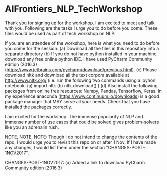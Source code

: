 # AIFrontiers_NLP_TechWorkshop
Thank you for signing up for the workshop. I am excited to meet and talk with you. Following are the tasks I urge you to do before you come. These files would be used as part of tech workshop on NLP.


If you are an attendee of the workshop, here is what you need to do before you come for the session:
(a) Download all the files in this repository into a separate directory
(b) If you do not have python installed in your machine, download any free online python IDE. I have used PyCharm Community edition (2016.3) (https://www.jetbrains.com/pycharm/download/previous.html).
(c) Please download nltk and download all the text corpora available at http://www.nltk.org/ (i.e. run the following two commands using a ipyhon notebook: (a) import nltk (b) nltk.download()  ) 
(d) Also install the following packages from online free resources: Numpy, Pandas, Tensorflow, Keras. 
In my experience anaconda (https://www.continuum.io/downloads) is a good package manager that MAY serve all your needs. Check that you have installed the packages correctly. 


I am excited for the workshop. The immense popularity of NLP and immense number of use cases that could be solved gives problem-solvers like you an adrenalin rush.


NOTE, NOTE, NOTE: Though I do not intend to change the contents of the repo, I would urge you to revisit this repo on or after 1 Nov. If I have made any changes, I would list them under the section "CHANGES-POST-1NOV2017".



CHANGES-POST-1NOV2017: (a) Added a link to download PyCharm Community edition (2016.3)
